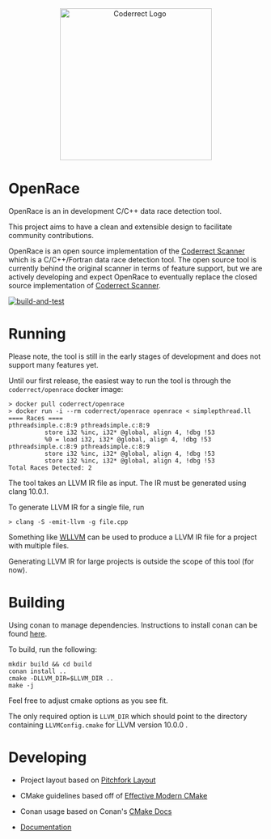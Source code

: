 <div align="center">
<img src="https://coderrect.com/wp-content/uploads/2018/12/Coderrect-Horizontal-Logo-Large-3.png" alt="Coderrect Logo" width="300"/>
</div>


# OpenRace

OpenRace is an in development C/C++ data race detection tool.

This project aims to have a clean and extensible design to facilitate community contributions.

OpenRace is an open source implementation of the [Coderrect Scanner][CS] which is a C/C++/Fortran data race detection tool. The open source tool is currently behind the original scanner in terms of feature support, but we are actively developing and expect OpenRace to eventually replace the closed source implementation of [Coderrect Scanner][CS].

[CS]: https://coderrect.com/overview/

[![build-and-test](https://github.com/coderrect-inc/OpenRace/actions/workflows/test.yaml/badge.svg?branch=develop)](https://github.com/coderrect-inc/OpenRace/actions/workflows/test.yaml)

# Running

Please note, the tool is still in the early stages of development and does not support many features yet.

Until our first release, the easiest way to run the tool is through the `coderrect/openrace` docker image:

```
> docker pull coderrect/openrace
> docker run -i --rm coderrect/openrace openrace < simplepthread.ll
==== Races ====
pthreadsimple.c:8:9 pthreadsimple.c:8:9
          store i32 %inc, i32* @global, align 4, !dbg !53
          %0 = load i32, i32* @global, align 4, !dbg !53
pthreadsimple.c:8:9 pthreadsimple.c:8:9
          store i32 %inc, i32* @global, align 4, !dbg !53
          store i32 %inc, i32* @global, align 4, !dbg !53
Total Races Detected: 2
```

The tool takes an LLVM IR file as input. The IR must be generated using clang 10.0.1.

To generate LLVM IR for a single file, run

```
> clang -S -emit-llvm -g file.cpp
```

Something like [WLLVM](https://github.com/travitch/whole-program-llvm) can be used to produce a LLVM IR file for a project with multiple files. 

Generating LLVM IR for large projects is outside the scope of this tool (for now). 

# Building

Using conan to manage dependencies. Instructions to install conan can be found [here](https://conan.io/downloads.html).

To build, run the following:

```
mkdir build && cd build
conan install ..
cmake -DLLVM_DIR=$LLVM_DIR ..
make -j
```

Feel free to adjust cmake options as you see fit.

The only required option is `LLVM_DIR` which should point to the directory containing `LLVMConfig.cmake` for LLVM version 10.0.0 .

# Developing
- Project layout based on [Pitchfork Layout](https://api.csswg.org/bikeshed/?force=1&url=https://raw.githubusercontent.com/vector-of-bool/pitchfork/develop/data/spec.bs)

- CMake guidelines based off of [Effective Modern CMake](https://gist.github.com/mbinna/c61dbb39bca0e4fb7d1f73b0d66a4fd1)

- Conan usage based on Conan's [CMake Docs](https://docs.conan.io/en/latest/integrations/build_system/cmake/cmake_generator.html)

- [Documentation](https://coderrect-inc.github.io/OpenRace/)
